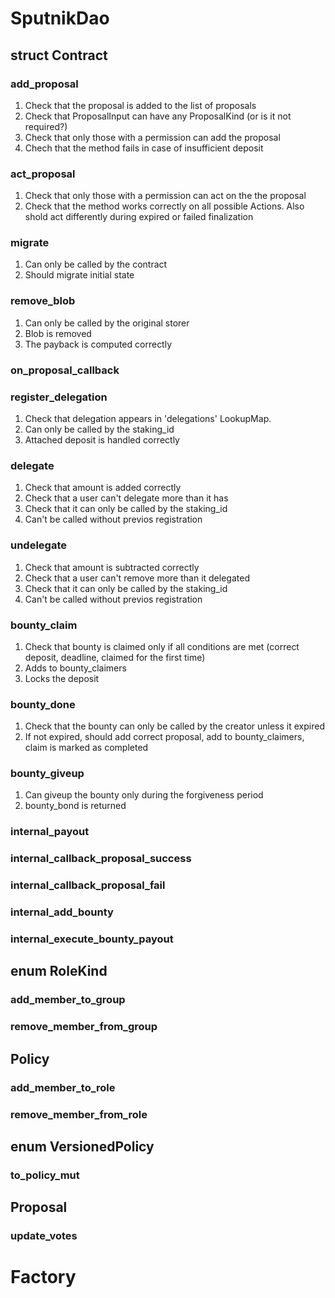 # SputnikDao

## struct Contract

### add_proposal
1. Check that the proposal is added to the list of proposals
2. Check that ProposalInput can have any ProposalKind (or is it not required?)
3. Check that only those with a permission can add the proposal
4. Chech that the method fails in case of insufficient deposit 
### act_proposal
1. Check that only those with a permission can act on the the proposal
2. Check that the method works correctly on all possible Actions. Also shold act differently during expired or failed finalization

### migrate
1. Can only be called by the contract
2. Should migrate initial state
### remove_blob
1. Can only be called by the original storer
2. Blob is removed
3. The payback is computed correctly

### on_proposal_callback

### register_delegation
1. Check that delegation appears in 'delegations' LookupMap.
2. Can only be called by the staking_id
3. Attached deposit is handled correctly
### delegate
1. Check that amount is added correctly
2. Check that a user can't delegate more than it has
3. Check that it can only be called by the staking_id
4. Can't be called without previos registration
### undelegate
1. Check that amount is subtracted correctly
2. Check that a user can't remove more than it delegated
3. Check that it can only be called by the staking_id
4. Can't be called without previos registration

### bounty_claim
1. Check that bounty is claimed only if all conditions are met (correct deposit, deadline, claimed for the first time)
2. Adds to bounty_claimers
3. Locks the deposit
### bounty_done
1. Check that the bounty can only be called by the creator unless it expired
2. If not expired, should add correct proposal, add to bounty_claimers, claim is marked as completed
### bounty_giveup
1. Can giveup the bounty only during the forgiveness period
2. bounty_bond is returned

### internal_payout
### internal_callback_proposal_success
### internal_callback_proposal_fail
### internal_add_bounty
### internal_execute_bounty_payout

## enum RoleKind

### add_member_to_group
### remove_member_from_group

## Policy

### add_member_to_role
### remove_member_from_role

## enum VersionedPolicy

### to_policy_mut

## Proposal 

### update_votes

# Factory